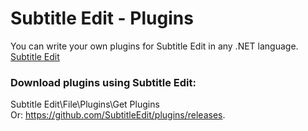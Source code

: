 Subtitle Edit - Plugins
=======

You can write your own plugins for Subtitle Edit in any .NET language.
[Subtitle Edit](https://github.com/SubtitleEdit/subtitleedit/releases)
### Download plugins using Subtitle Edit:
Subtitle Edit\File\Plugins\Get Plugins\
Or:
https://github.com/SubtitleEdit/plugins/releases.